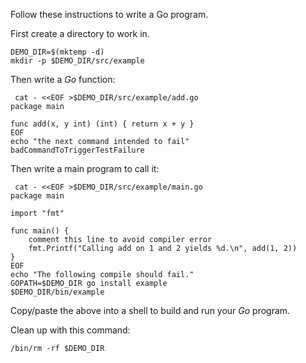 Follow these instructions to write a Go program.

First create a directory to work in.

<!-- @init @lesson1 @cleanup -->
```
DEMO_DIR=$(mktemp -d)
mkdir -p $DEMO_DIR/src/example
```

Then write a *Go* function:

<!-- @makeAdder @lesson1 -->
```
 cat - <<EOF >$DEMO_DIR/src/example/add.go
package main

func add(x, y int) (int) { return x + y }
EOF
echo "the next command intended to fail"
badCommandToTriggerTestFailure
```

Then write a main program to call it:

<!-- @makeMain @lesson1 -->
```
 cat - <<EOF >$DEMO_DIR/src/example/main.go
package main

import "fmt"

func main() {
    comment this line to avoid compiler error
    fmt.Printf("Calling add on 1 and 2 yields %d.\n", add(1, 2))
}
EOF
echo "The following compile should fail."
GOPATH=$DEMO_DIR go install example
$DEMO_DIR/bin/example
```

Copy/paste the above into a shell to build and run your *Go* program.

Clean up with this command:

<!-- @cleanup @lesson1 @sleep -->
```
/bin/rm -rf $DEMO_DIR
```
